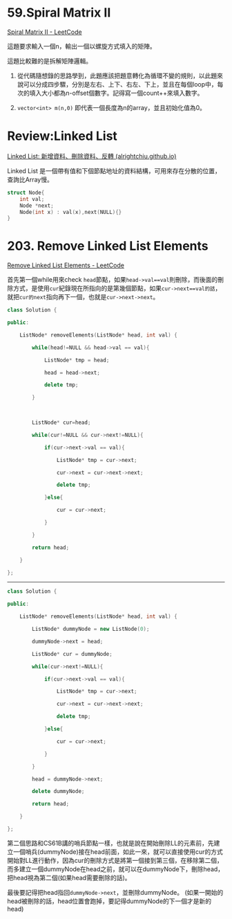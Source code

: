 
# 59.Spiral Matrix II
[Spiral Matrix II - LeetCode](https://leetcode.com/problems/spiral-matrix-ii/description/)

這題要求輸入一個n，輸出一個以螺旋方式填入的矩陣。

這題比較難的是拆解矩陣邏輯。

1. 從代碼隨想錄的思路學到，此題應該把題意轉化為循環不變的規則，以此題來說可以分成四步驟，分別是左右、上下、右左、下上，並且在每個loop中，每次的填入大小都為n-offset個數字。記得寫一個count++來填入數字。

2. `vector<int> m(n,0)` 即代表一個長度為n的array，並且初始化值為0。


# Review:Linked List

[Linked List: 新增資料、刪除資料、反轉 (alrightchiu.github.io)](https://alrightchiu.github.io/SecondRound/linked-list-xin-zeng-zi-liao-shan-chu-zi-liao-fan-zhuan.html)

Linked List 是一個帶有值和下個節點地址的資料結構，可用來存在分散的位置，查詢比Array慢。

```C++
struct Node{
	int val;
	Node *next;
	Node(int x) : val(x),next(NULL){}
}
```



# 203. Remove Linked List Elements

[Remove Linked List Elements - LeetCode](https://leetcode.com/problems/remove-linked-list-elements/description/)

首先第一個while用來check `head`節點，如果`head->val==val`則刪除，而後面的刪除方式，是使用`cur`紀錄現在所指向的是第幾個節點，如果`cur->next==val的話`，就把`cur的next`指向再下一個，也就是`cur->next->next`。

```C++
class Solution {

public:

    ListNode* removeElements(ListNode* head, int val) {

        while(head!=NULL && head->val == val){

            ListNode* tmp = head;

            head = head->next;

            delete tmp;

        }

  

        ListNode* cur=head;

        while(cur!=NULL && cur->next!=NULL){

            if(cur->next->val == val){

                ListNode* tmp = cur->next;

                cur->next = cur->next->next;

                delete tmp;

            }else{

                cur = cur->next;

            }

        }

        return head;

    }

};
```


---

```C++
class Solution {

public:

    ListNode* removeElements(ListNode* head, int val) {

        ListNode* dummyNode = new ListNode(0);

        dummyNode->next = head;

        ListNode* cur = dummyNode;

        while(cur->next!=NULL){

            if(cur->next->val == val){

                ListNode* tmp = cur->next;

                cur->next = cur->next->next;

                delete tmp;

            }else{

                cur = cur->next;

            }

        }

        head = dummyNode->next;

        delete dummyNode;

        return head;

    }

};
```

第二個思路和CS61B講的哨兵節點一樣，也就是說在開始刪除LL的元素前，先建立一個哨兵(dummyNode)接在head前面，如此一來，就可以直接使用cur的方式開始對LL進行動作，因為cur的刪除方式是將第一個接到第三個，在移除第二個，而多建立一個dummyNode在head之前，就可以在dummyNode下，刪除head，把head視為第二個(如果head需要刪除的話)。

最後要記得把head指回`dummyNode->next`，並刪除dummyNode。
(如果一開始的head被刪除的話，head位置會跑掉，要記得dummyNode的下一個才是新的head)